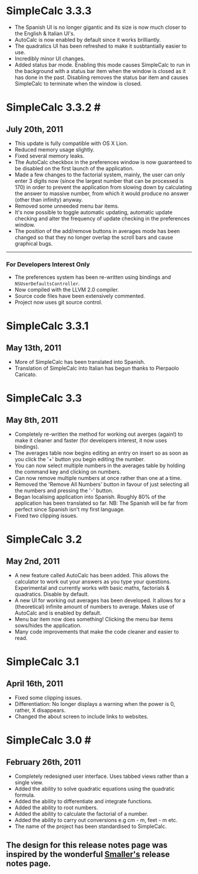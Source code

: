 # SimpleCalc 3.3.3 #

- The Spanish UI is no longer gigantic and its size is now much closer to the English & Italian UI's. 
- AutoCalc is now enabled by default since it works brilliantly.
- The quadratics UI has been refreshed to make it susbtantially easier to use. 
- Incredibly minor UI changes.
- Added status bar mode. Enabling this mode causes SimpleCalc to run in the background with a status bar item when the window is closed as it has done in the past. Disabling removes the status bar item and causes SimpleCalc to terminate when the window is closed. 

# SimpleCalc 3.3.2 #

## July 20th, 2011 ##

- This update is fully compatible with OS X Lion.
- Reduced memory usage slightly.
- Fixed several memory leaks.
- The AutoCalc checkbox in the preferences window is now guaranteed to be disabled on the first launch of the application.
- Made a few changes to the factorial system, mainly, the user can only enter 3 digits now (since the largest number that can be processed is 170) in order to prevent the application from slowing down by calculating the answer to massive number, from which it would produce no answer (other than infinity) anyway. 
- Removed some unneeded menu bar items.
- It's now possible to toggle automatic updating, automatic update checking and alter the frequency of update checking in the preferences window. 
- The position of the add/remove buttons in averages mode has been changed so that they no longer overlap the scroll bars and cause graphical bugs. 

---

### For Developers Interest Only ###

- The preferences system has been re-written using bindings and `NSUserDefaultsController`.
- Now compiled with the LLVM 2.0 compiler.
- Source code files have been extensively commented.
- Project now uses git source control.

# SimpleCalc 3.3.1 #
## May 13th, 2011 ##

- More of SimpleCalc has been translated into Spanish.
- Translation of SimpleCalc into Italian has begun thanks to Pierpaolo Caricato. 

# SimpleCalc 3.3 #
## May 8th, 2011 ##

- Completely re-written the method for working out averges (again!) to make it cleaner and faster (for developers interest, it now uses bindings).
- The averages table now begins editing an entry on insert so as soon as you click the '+' button you begin editing the number.
- You can now select multiple numbers in the averages table by holding the command key and clicking on numbers.
- Can now remove multiple numbers at once rather than one at a time.
- Removed the 'Remove All Numbers' button in favour of just selecting all the numbers and pressing the '-' button.
- Began localising application into Spanish. Roughly 80% of the application has been translated so far. NB: The Spanish will be far from perfect since Spanish isn't my first language.
- Fixed two clipping issues. 

# SimpleCalc 3.2 #
## May 2nd, 2011 ##

- A new feature called AutoCalc has been added. This allows the calculator to work out your answers as you type your questions. Experimental and currently works with basic maths, factorials & quadratics. Disable by default.
- A new UI for working out averages has been developed. It allows for a (theoretical) infinite amount of numbers to average. Makes use of AutoCalc and is enabled by default.
- Menu bar item now does something! Clicking the menu bar items sows/hides the application.
- Many code improvements that make the code cleaner and easier to read. 

# SimpleCalc 3.1 #
## April 16th, 2011 ##

- Fixed some clipping issues.
- Differentiation: No longer displays a warning when the power is 0, rather, X disappears. 
- Changed the about screen to include links to websites.

# SimpleCalc 3.0 #
## February 26th, 2011 ##

- Completely redesigned user interface. Uses tabbed views rather than a single view.
- Added the ability to solve quadratic equations using the quadratic formula. 
- Added the ability to differentiate and integrate functions.
- Added the ability to root numbers.
- Added the ability to calculate the factorial of a number.
- Added the ability to carry out conversions e.g cm - m, feet - m etc.
- The name of the project has been standardised to SimpleCalc.

## The design for this release notes page was inspired by the wonderful [Smaller's](http://smallerapp.com) release notes page. 